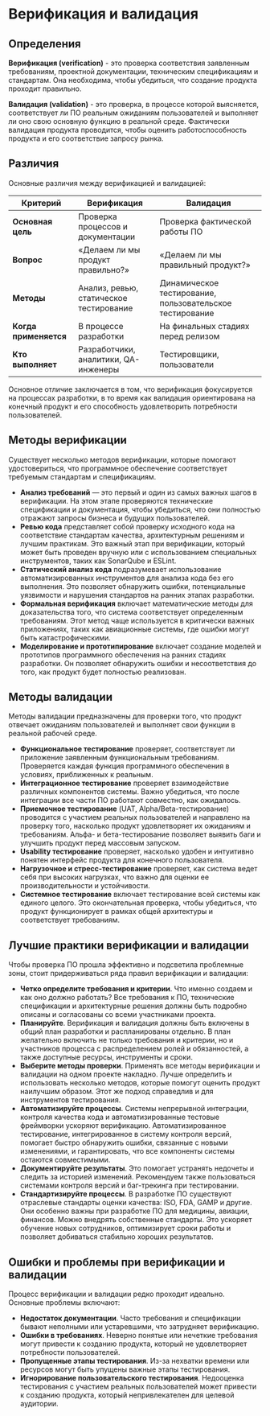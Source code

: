 # Верификация и валидация

## Определения

**Верификация (verification)** - это проверка соответствия заявленным требованиям, проектной документации, техническим спецификациям и стандартам. Она необходима, чтобы убедиться, что создание продукта проходит правильно.

**Валидация (validation)** - это проверка, в процессе которой выясняется, соответствует ли ПО реальным ожиданиям пользователей и выполняет ли оно свою основную функцию в реальной среде. Фактически валидация продукта проводится, чтобы оценить работоспособность продукта и его соответствие запросу рынка.

## Различия

Основные различия между верификацией и валидацией:

|Критерий|Верификация|Валидация|
|--|--|--|
|**Основная цель**|Проверка процессов и документации|Проверка фактической работы ПО|
|**Вопрос**|«Делаем ли мы продукт правильно?»|«Делаем ли мы правильный продукт?»|
|**Методы**|Анализ, ревью, статическое тестирование|Динамическое тестирование, пользовательское тестирование|
|**Когда применяется**|В процессе разработки|На финальных стадиях перед релизом|
|**Кто выполняет**|Разработчики, аналитики, QA-инженеры|Тестировщики, пользователи|

Основное отличие заключается в том, что верификация фокусируется на процессах разработки, в то время как валидация ориентирована на конечный продукт и его способность удовлетворить потребности пользователей.

## Методы верификации

Существует несколько методов верификации, которые помогают удостовериться, что программное обеспечение соответствует требуемым стандартам и спецификациям.

* **Анализ требований** — это первый и один из самых важных шагов в верификации. На этом этапе проверяются технические спецификации и документация, чтобы убедиться, что они полностью отражают запросы бизнеса и будущих пользователей.
* **Ревью кода** представляет собой проверку исходного кода на соответствие стандартам качества, архитектурным решениям и лучшим практикам. Это важный этап при верификации, который может быть проведен вручную или с использованием специальных инструментов, таких как SonarQube и ESLint.
* **Статический анализ кода** подразумевает использование автоматизированных инструментов для анализа кода без его выполнения. Это позволяет обнаружить ошибки, потенциальные уязвимости и нарушения стандартов на ранних этапах разработки.
* **Формальная верификация** включает математические методы для доказательства того, что система соответствует определенным требованиям. Этот метод чаще используется в критически важных приложениях, таких как авиационные системы, где ошибки могут быть катастрофическими.
* **Моделирование и прототипирование** включает создание моделей и прототипов программного обеспечения на ранних стадиях разработки. Он позволяет обнаружить ошибки и несоответствия до того, как продукт будет полностью реализован.

## Методы валидации

Методы валидации предназначены для проверки того, что продукт отвечает ожиданиям пользователей и выполняет свои функции в реальной рабочей среде.

* **Функциональное тестирование** проверяет, соответствует ли приложение заявленным функциональным требованиям. Проверяется каждая функция программного обеспечения в условиях, приближенных к реальным.
* **Интеграционное тестирование** проверяет взаимодействие различных компонентов системы. Важно убедиться, что после интеграции все части ПО работают совместно, как ожидалось.
* **Приемочное тестирование** (UAT, Alpha/Beta-тестирование) проводится с участием реальных пользователей и направлено на проверку того, насколько продукт удовлетворяет их ожиданиям и требованиям. Альфа- и бета-тестирование позволяет выявить баги и улучшить продукт перед массовым запуском.
* **Usability тестирование** проверяет, насколько удобен и интуитивно понятен интерфейс продукта для конечного пользователя.
* **Нагрузочное и стресс-тестирование** проверяет, как система ведет себя при высоких нагрузках, что важно для оценки ее производительности и устойчивости.
* **Системное тестирование** включает тестирование всей системы как единого целого. Это окончательная проверка, чтобы убедиться, что продукт функционирует в рамках общей архитектуры и соответствует требованиям.

## Лучшие практики верификации и валидации

Чтобы проверка ПО прошла эффективно и подсветила проблемные зоны, стоит придерживаться ряда правил верификации и валидации:

* **Четко определите требования и критерии**. Что именно создаем и как оно должно работать? Все требования к ПО, технические спецификации и архитектурные решения должны быть подробно описаны и согласованы со всеми участниками проекта.
* **Планируйте**. Верификация и валидация должны быть включены в общий план разработки и распланированы отдельно. В план желательно включить не только требования и критерии, но и участников процесса с распределением ролей и обязанностей, а также доступные ресурсы, инструменты и сроки.
* **Выберите методы проверки**. Применять все методы верификации и валидации на одном проекте накладно. Лучше определить и использовать несколько методов, которые помогут оценить продукт наилучшим образом. Этот же подход справедлив и для инструментов тестирования.
* **Автоматизируйте процессы**. Системы непрерывной интеграции, контроля качества кода и автоматизированные тестовые фреймворки ускоряют верификацию. Автоматизированное тестирование, интегрированное в систему контроля версий, помогает быстро обнаружить ошибки, связанные с новыми изменениями, и гарантировать, что все компоненты системы остаются совместимыми.
* **Документируйте результаты**. Это помогает устранять недочеты и следить за историей изменений. Рекомендуем также пользоваться системами контроля версий и баг-трекинга при тестировании.
* **Стандартизируйте процессы**. В разработке ПО существуют отраслевые стандарты оценки качества: ISO, FDA, GAMP и другие. Они особенно важны при разработке ПО для медицины, авиации, финансов. Можно внедрять собственные стандарты. Это ускоряет обучение новых сотрудников, оптимизирует сроки работы и позволяет добиваться стабильно хороших результатов.

## Ошибки и проблемы при верификации и валидации

Процесс верификации и валидации редко проходит идеально. Основные проблемы включают:

* **Недостаток документации**. Часто требования и спецификации бывают неполными или устаревшими, что затрудняет верификацию.
* **Ошибки в требованиях**. Неверно понятые или нечеткие требования могут привести к созданию продукта, который не удовлетворяет потребности пользователей.
* **Пропущенные этапы тестирования**. Из-за нехватки времени или ресурсов могут быть упущены важные этапы тестирования.
* **Игнорирование пользовательского тестирования**. Недооценка тестирования с участием реальных пользователей может привести к созданию продукта, который непривлекателен для целевой аудитории.
